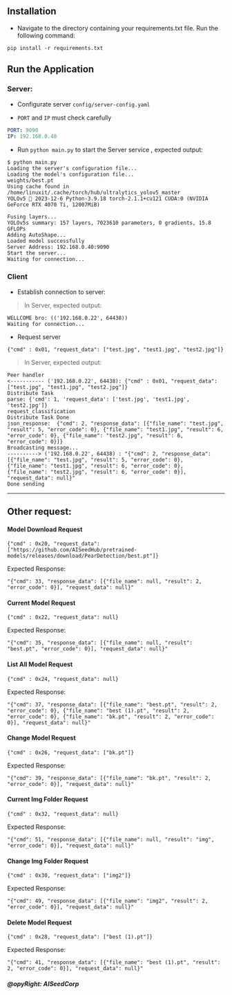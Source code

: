 ## Installation
- Navigate to the directory containing your requirements.txt file. Run the following command:
```
pip install -r requirements.txt
```


## Run the Application

### Server:
- Configurate server `config/server-config.yaml`
+ `PORT` and `IP` must check carefully
```yaml
PORT: 9090
IP: 192.168.0.40
```
- Run `python main.py` to start the Server service , expected output:
```shell
$ python main.py 
Loading the server's configuration file...
Loading the model's configuration file...
weights/best.pt
Using cache found in /home/linuxit/.cache/torch/hub/ultralytics_yolov5_master
YOLOv5 🚀 2023-12-6 Python-3.9.18 torch-2.1.1+cu121 CUDA:0 (NVIDIA GeForce RTX 4070 Ti, 12007MiB)

Fusing layers... 
YOLOv5s summary: 157 layers, 7023610 parameters, 0 gradients, 15.8 GFLOPs
Adding AutoShape... 
Loaded model successfully
Server Address: 192.168.0.40:9090
Start the server...
Waiting for connection...
```
### Client 
- Establish connection to server:
> In Server, expected output:
```shell
WELLCOME bro: (('192.168.0.22', 64438))
Waiting for connection...
```
- Request server
```
{"cmd" : 0x01, "request_data": ["test.jpg", "test1.jpg", "test2.jpg"]}
```

> In Server, expected output:
```shell
Peer handler
<----------- ('192.168.0.22', 64438): {"cmd" : 0x01, "request_data": ["test.jpg", "test1.jpg", "test2.jpg"]}
Distribute Task
parse: {'cmd': 1, 'request_data': ['test.jpg', 'test1.jpg', 'test2.jpg']}
request_classification
Distribute Task Done
json_response:  {"cmd": 2, "response_data": [{"file_name": "test.jpg", "result": 5, "error_code": 0}, {"file_name": "test1.jpg", "result": 6, "error_code": 0}, {"file_name": "test2.jpg", "result": 6, "error_code": 0}]}
Broadcasting message...
----------> ('192.168.0.22', 64438) : "{"cmd": 2, "response_data": [{"file_name": "test.jpg", "result": 5, "error_code": 0}, {"file_name": "test1.jpg", "result": 6, "error_code": 0}, {"file_name": "test2.jpg", "result": 6, "error_code": 0}], "request_data": null}"
Done sending
```

***

## Other request:
#### Model Download Request
```
{"cmd" : 0x20, "request_data": ["https://github.com/AISeedHub/pretrained-models/releases/download/PearDetection/best.pt"]}
```
Expected Response:
```
"{"cmd": 33, "response_data": [{"file_name": null, "result": 2, "error_code": 0}], "request_data": null}"
```

#### Current Model Request
```
{"cmd" : 0x22, "request_data": null}
```
Expected Response:
```
"{"cmd": 35, "response_data": [{"file_name": null, "result": "best.pt", "error_code": 0}], "request_data": null}"
```


#### List All Model Request
```
{"cmd" : 0x24, "request_data": null}
```
Expected Response:
```
"{"cmd": 37, "response_data": [{"file_name": "best.pt", "result": 2, "error_code": 0}, {"file_name": "best (1).pt", "result": 2, "error_code": 0}, {"file_name": "bk.pt", "result": 2, "error_code": 0}], "request_data": null}"
```

#### Change Model Request
```
{"cmd" : 0x26, "request_data": ["bk.pt"]}
```
Expected Response:
```
"{"cmd": 39, "response_data": [{"file_name": "bk.pt", "result": 2, "error_code": 0}], "request_data": null}"
```

#### Current Img Folder Request
```
{"cmd" : 0x32, "request_data": null}
```
Expected Response:
```
"{"cmd": 51, "response_data": [{"file_name": null, "result": "img", "error_code": 0}], "request_data": null}"
```

#### Change Img Folder Request
```
{"cmd" : 0x30, "request_data": ["img2"]}
```
Expected Response:
```
"{"cmd": 49, "response_data": [{"file_name": "img2", "result": 2, "error_code": 0}], "request_data": null}"
```

#### Delete Model Request
```
{"cmd" : 0x28, "request_data": ["best (1).pt"]}
```
Expected Response:
```
"{"cmd": 41, "response_data": [{"file_name": "best (1).pt", "result": 2, "error_code": 0}], "request_data": null}"
```

##### @opyRight: AISeedCorp


